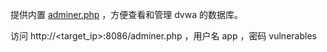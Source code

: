 提供内置 [adminer.php](https://www.adminer.org/) ，方便查看和管理 dvwa 的数据库。

访问 http://<target_ip>:8086/adminer.php ，用户名 app ，密码 vulnerables
